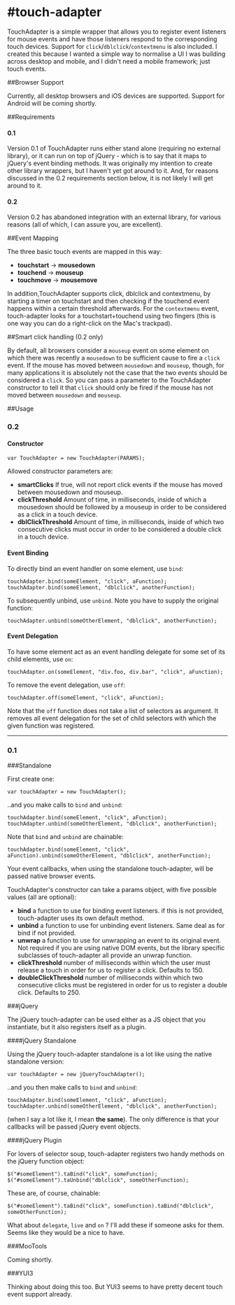 #touch-adapter
=============

TouchAdapter is a simple wrapper that allows you to register event listeners for mouse events and have those listeners respond to the corresponding touch devices.  Support for `click`/`dblclick`/`contextmenu` is also included. I created this because I wanted a simple way to normalise a UI I was building across desktop and mobile, and I didn't need a mobile framework; just touch events.

##Browser Support

Currently, all desktop browsers and iOS devices are supported.  Support for Android will be coming shortly.

##Requirements

#### 0.1

Version 0.1 of TouchAdapter runs either stand alone (requiring no external library), or it can run on top of jQuery - which is to say that it maps to jQuery's event binding methods.  It was originally my intention to create other library wrappers, but I haven't yet got around to it. And, for reasons discussed in the 0.2 requirements section below, it is not likely I will get around to it.

#### 0.2

Version 0.2 has abandoned integration with an external library, for various reasons (all of which, I can assure you, are excellent).

##Event Mapping

The three basic touch events are mapped in this way:

- __touchstart__ -> __mousedown__
- __touchend__ -> __mouseup__
- __touchmove__ -> __mousemove__

In addition,TouchAdapter supports click, dblclick and contextmenu, by starting a timer on touchstart and then checking if the touchend event happens within a certain threshold afterwards.  For the `contextmenu` event, touch-adapter looks for a touchstart+touchend using two fingers (this is one way you can do a right-click on the Mac's trackpad).

##Smart click handling (0.2 only)

By default, all browsers consider a `mouseup` event on some element on which there was recently a `mousedown` to be sufficient cause to fire a `click` event.  If the mouse has moved between `mousedown` and `mouseup`, though, for many applications it is absolutely not the case that the two events should be considered a `click`. So you can pass a parameter to the TouchAdapter constructor to tell it that `click` should only be fired if the mouse has not moved between `mousedown` and `mouseup`.

##Usage

### 0.2

#### Constructor

	var TouchAdapter = new TouchAdapter(PARAMS);

Allowed constructor parameters are:

- **smartClicks** If true, will not report click events if the mouse has moved between mousedown and mouseup.
- **clickThreshold** Amount of time, in milliseconds, inside of which a mousedown should be followed by a mouseup in order to be considered as a click in a touch device.
- **dblClickThreshold** Amount of time, in milliseconds, inside of which two consecutive clicks must occur in order to be considered a double click in a touch device.

#### Event Binding

To directly bind an event handler on some element, use `bind`:

	touchAdapter.bind(someElement, "click", aFunction);
	touchAdapter.bind(someElement, "dblclick", anotherFunction);	

To subsequently unbind, use `unbind`. Note you have to supply the original function:

	touchAdapter.unbind(someOtherElement, "dblclick", anotherFunction);

#### Event Delegation

To have some element act as an event handling delegate for some set of its child elements, use `on`:

	touchAdapter.on(someElement, "div.foo, div.bar", "click", aFunction);

To remove the event delegation, use `off`:

	touchAdapter.off(someElement, "click", aFunction);

Note that the `off` function does not take a list of selectors as argument. It removes all event delegation for the set of child selectors with which the given function was registered.

---

### 0.1

###Standalone

First create one:

	var touchAdapter = new TouchAdapter();

..and you make calls to `bind` and `unbind`:

	touchAdapter.bind(someElement, "click", aFunction);
	touchAdapter.unbind(someOtherElement, "dblclick", anotherFunction);

Note that `bind` and `unbind` are chainable:

	touchAdapter.bind(someElement, "click", aFunction).unbind(someOtherElement, "dblclick", anotherFunction);

Your event callbacks, when using the standalone touch-adapter, will be passed native browser events.

TouchAdapter's constructor can take a params object, with five possible values (all are optional):

- __bind__ a function to use for binding event listeners. if this is not provided, touch-adapter uses its own default method.
- __unbind__ a function to use for unbinding event listeners. Same deal as for bind if not provided.
- __unwrap__ a function to use for unwrapping an event to its original event. Not required if you are using native DOM events, but the library specific subclasses of touch-adapter all provide an unwrap function.
- __clickThreshold__ number of milliseconds within which the user must release a touch in order for us to register a click. Defaults to 150.
- __doubleClickThreshold__ number of milliseconds within which two consecutive clicks must be registered in order for us to register a double click. Defaults to 250.

###jQuery

The jQuery touch-adapter can be used either as a JS object that you instantiate, but it also registers itself as a plugin.

####jQuery Standalone

Using the jQuery touch-adapter standalone is a lot like using the native standalone version:

	var touchAdapter = new jQueryTouchAdapter();

..and you then make calls to `bind` and `unbind`:

	touchAdapter.bind(someElement, "click", aFunction);
	touchAdapter.unbind(someOtherElement, "dblclick", anotherFunction);

(when I say a lot like it, I mean __the same__).  The only difference is that your callbacks will be passed jQuery event objects.

####jQuery Plugin

For lovers of selector soup, touch-adapter registers two handy methods on the jQuery function object:

	$("#someElement").taBind("click", someFunction);
	$("#someElement").taUnbind("dblclick", someOtherFunction);

These are, of course, chainable:

	$("#someElement").taBind("click", someFunction).taBind("dblclick", someOtherFunction);

What about `delegate`, `live` and `on` ?  I'll add these if someone asks for them.  Seems like they would be a nice to have.

###MooTools

Coming shortly.

###YUI3

Thinking about doing this too. But YUI3 seems to have pretty decent touch event support already.






